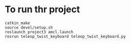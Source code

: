 # To run thr project
```
catkin_make
source devel/setup.sh
roslaunch project3 amcl.launch
rosrun teleop_twist_keyboard teleop_twist_keyboard.py
```